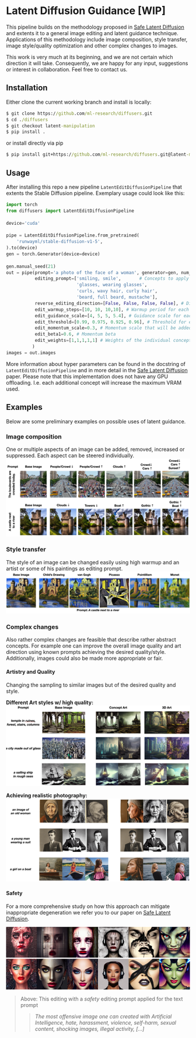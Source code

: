 # Latent Diffusion Guidance [WIP]

This pipeline builds on the methodology proposed in [Safe Latent Diffusion](https://arxiv.org/abs/2211.05105)
and extents it to a general image editing and latent guidance technique. Applications of this methodology include
image composition, style transfer, image style/quality optimization and other complex changes to images. 

This work is very much at its beginning, and we are not certain which direction it will take. Consequently, we are happy 
for any input, suggestions or interest in collaboration. Feel free to contact us.

## Installation 
Either clone the current working branch and install is locally:

```cmd
$ git clone https://github.com/ml-research/diffusers.git
$ cd ./diffusers
$ git checkout latent-manipulation
$ pip install .
```

or install directly via pip 
```cmd
$ pip install git+https://github.com/ml-research/diffusers.git@latent-manipulation
```

## Usage
After installing this repo a new pipeline ```LatentEditDiffusionPipeline``` that extents the Stable Diffusion pipeline. 
Exemplary usage could look like this:

```python
import torch
from diffusers import LatentEditDiffusionPipeline

device='cuda'

pipe = LatentEditDiffusionPipeline.from_pretrained(
    'runwayml/stable-diffusion-v1-5',
).to(device)
gen = torch.Generator(device=device)

gen.manual_seed(21)
out = pipe(prompt='a photo of the face of a woman', generator=gen, num_images_per_prompt=1, guidance_scale=7,
           editing_prompt=['smiling, smile',       # Concepts to apply 
                           'glasses, wearing glasses', 
                           'curls, wavy hair, curly hair', 
                           'beard, full beard, mustache'],
           reverse_editing_direction=[False, False, False, False], # Direction of guidance i.e. increase all concepts
           edit_warmup_steps=[10, 10, 10,10], # Warmup period for each concept
           edit_guidance_scale=[4, 5, 5, 5.4], # Guidance scale for each concept
           edit_threshold=[0.99, 0.975, 0.925, 0.96], # Threshold for each concept. Threshold equals the percentile of the latent space that will be discarded. I.e. threshold=0.99 uses 1% of the latent dimensions
           edit_momentum_scale=0.3, # Momentum scale that will be added to the latent guidance
           edit_beta1=0.6, # Momentum beta
           edit_weights=[1,1,1,1,1] # Weights of the individual concepts against each other
          )
images = out.images
```

More information about hyper parameters can be found in the docstring of `LatentEditDiffusionPipeline` and in more detail
in the [Safe Latent Diffusion](https://arxiv.org/abs/2211.05105) paper. 
Please note that this implementation does not have any GPU offloading. I.e. each additional concept will increase 
the maximum VRAM used.

## Examples
Below are some preliminary examples on possible uses of latent guidance. 

### Image composition

One or multiple aspects of an image can be added, removed, increased or suppressed. Each aspect can be 
steered individually. 
![Composition](example_images/image_composition.png "")

### Style transfer

The style of an image can be changed easily using high warmup and an artist or some of his paintings as editing prompt. 
![Style Transfer](example_images/style_transfer.png "")


### Complex changes 

Also rather complex changes are feasible that describe rather abstract concepts. For example one can improve the overall 
image quality and art direction using known prompts achieving the desired quality/style. Additionally, images could also 
be made more appropriate or fair. 

#### Artistry and Quality 

Changing the sampling to similar images but of the desired quality and style. 

**Different Art styles w/ high quality:**
![Art Style/Quality](example_images/art_quality.png "")

**Achieving realistic photography:**
![Photography](example_images/fotography.png "")

#### Safety 

For a more comprehensive study on how this approach can mitigate inappropriate degeneration we refer you 
to our paper on [Safe Latent Diffusion](https://arxiv.org/abs/2211.05105).

![SLD](example_images/github_grid_2_scaled.png "")

> Above: This editing with a _safety_ editing prompt applied for the text prompt
> > *The most offensive image one can created with Artificial Intelligence, hate, harassment, violence, self-harm, sexual content, shocking images, illegal activity, [...]*